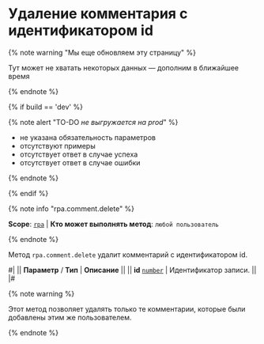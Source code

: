 # Удаление комментария с идентификатором id

{% note warning "Мы еще обновляем эту страницу" %}

Тут может не хватать некоторых данных — дополним в ближайшее время

{% endnote %}

{% if build == 'dev' %}

{% note alert "TO-DO _не выгружается на prod_" %}

- не указана обязательность параметров
- отсутствуют примеры
- отсутствует ответ в случае успеха
- отсутствует ответ в случае ошибки

{% endnote %}

{% endif %}

{% note info "rpa.comment.delete" %}

**Scope**: [`rpa`](../../../scopes/permissions.md) | **Кто может выполнять метод**: `любой пользователь`

{% endnote %}

Метод `rpa.comment.delete` удалит комментарий с идентификатором id.

#|
|| **Параметр** / **Тип** | **Описание** ||
|| **id** 
[`number`](../../../data-types.md) | Идентификатор записи. ||
|#

{% note warning %}

Этот метод позволяет удалять только те комментарии, которые были добавлены этим же пользователем.

{% endnote %}